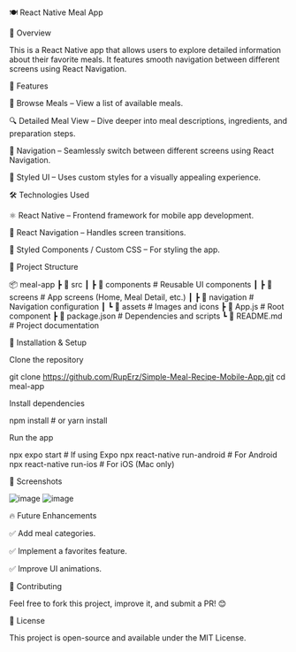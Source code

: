 🍽️ React Native Meal App

📌 Overview

This is a React Native app that allows users to explore detailed information about their favorite meals. It features smooth navigation between different screens using React Navigation.

🚀 Features

📜 Browse Meals – View a list of available meals.

🔍 Detailed Meal View – Dive deeper into meal descriptions, ingredients, and preparation steps.

🧭 Navigation – Seamlessly switch between different screens using React Navigation.

🎨 Styled UI – Uses custom styles for a visually appealing experience.

🛠️ Technologies Used

⚛ React Native – Frontend framework for mobile app development.

📌 React Navigation – Handles screen transitions.

🎨 Styled Components / Custom CSS – For styling the app.

📂 Project Structure

📦 meal-app
 ┣ 📂 src
 ┃ ┣ 📂 components    # Reusable UI components
 ┃ ┣ 📂 screens       # App screens (Home, Meal Detail, etc.)
 ┃ ┣ 📂 navigation    # Navigation configuration
 ┃ ┗ 📂 assets        # Images and icons
 ┣ 📜 App.js          # Root component
 ┣ 📜 package.json    # Dependencies and scripts
 ┗ 📜 README.md       # Project documentation

📲 Installation & Setup

Clone the repository

git clone https://github.com/RupErz/Simple-Meal-Recipe-Mobile-App.git
cd meal-app

Install dependencies

npm install  # or yarn install

Run the app

npx expo start  # If using Expo
npx react-native run-android  # For Android
npx react-native run-ios  # For iOS (Mac only)

📸 Screenshots

![image](https://github.com/user-attachments/assets/a7e629c5-1ee7-4fb7-a8d7-b4089db5e195)
![image](https://github.com/user-attachments/assets/30849211-8e81-4bf3-920d-e67d5154f9c3)



🔥 Future Enhancements

✅ Add meal categories.

✅ Implement a favorites feature.

✅ Improve UI animations.

🤝 Contributing

Feel free to fork this project, improve it, and submit a PR! 😊

📝 License

This project is open-source and available under the MIT License.

